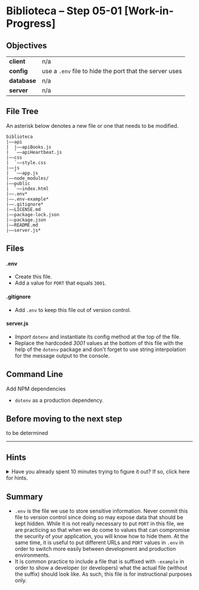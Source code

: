 # Biblioteca – Step 05-01 [Work-in-Progress]

## Objectives
|              |                                                                           |
|:------------ | :------------------------------------------------------------------------ |
| **client**   | n/a                                                                       |
| **config**   | use a `.env` file to hide the port that the server uses                   |
| **database** | n/a                                                                       |
| **server**   | n/a                                                                       |

## File Tree
An asterisk below denotes a new file or one that needs to be modified.
```
biblioteca
|––api
|  |––apiBooks.js
|  `––apiHeartbeat.js
|––css
|  `––style.css
|––js
|  `––app.js
|––node_modules/
|––public
|  `––index.html
|––.env*
|––.env-example*
|––.gitignore*
|––LICENSE.md
|––package-lock.json
|––package.json
|––README.md
|––server.js*
```

## Files
#### .env
* Create this file.
* Add a value for `PORT` that equals `3001`.

#### .gitignore
* Add `.env` to keep this file out of version control.

#### server.js
* _Import_ `dotenv` and instantiate its config method at the top of the file.
* Replace the hardcoded _3001_ values at the bottom of this file with the help of the `dotenv` package and don't forget to use string interpolation for the message output to the console. 

## Command Line
Add NPM dependencies
* `dotenv` as a production dependency.

## Before moving to the next step
to be determined

___

## Hints
<details>
  <summary>Have you already spent 10 minutes trying to figure it out? If so, click here for hints.</summary>
    
`process.env.PORT`
</details>


## Summary
* `.env` is the file we use to store sensitive information. Never commit this file to version control since doing so may expose data that should be kept hidden. While it is not really necessary to put `PORT` in this file, we are practicing so that when we do come to values that can compromise the security of your application, you will know how to hide them. At the same time, it is useful to put different URLs and `PORT` values in `.env` in order to switch more easily between development and production environments.
* It is common practice to include a file that is suffixed with `-example` in order to show a developer (or developers) what the actual file (without the suffix) should look like. As such, this file is for instructional purposes only.